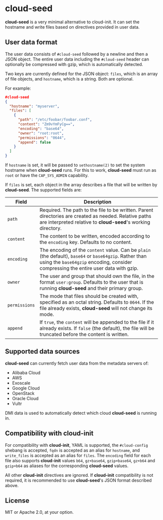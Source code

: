 # cloud-seed

**cloud-seed** is a very minimal alternative to cloud-init. It can set the hostname and write files based on directives provided in user data.

## User data format

The user data consists of `#cloud-seed` followed by a newline and then a JSON object. The entire user data including the `#cloud-seed` header can optionally be compressed with gzip, which is automatically detected.

Two keys are currently defined for the JSON object: `files`, which is an array of file objects, and `hostname`, which is a string. Both are optional.

For example:

```json
#cloud-seed
{
  "hostname": "myserver",
  "files": [
    {
      "path": "/etc/foobar/foobar.conf",
      "content": "Zm9vYmFyCg==",
      "encoding": "base64",
      "owner": "root:root",
      "permissions": "0644",
      "append": false
    }
  ]
}
```

If `hostname` is set, it will be passed to `sethostname(2)` to set the system hostname when **cloud-seed** runs. For this to work, **cloud-seed** must run as `root` or have the `CAP_SYS_ADMIN` capability.

If `files` is set, each object in the array describes a file that will be written by **cloud-seed**. The supported fields are:

| Field | Description |
| --- | --- |
| `path` | Required. The path to the file to be written. Parent directories are created as needed. Relative paths are interpreted relative to **cloud-seed**'s working directory. |
| `content` | The content to be written, encoded according to the `encoding` key. Defaults to no content. |
| `encoding` | The encoding of the `content` value. Can be `plain` (the default), `base64` or `base64gzip`. Rather than using the `base64gzip` encoding, consider compressing the entire user data with gzip. |
| `owner` | The user and group that should own the file, in the format `user:group`. Defaults to the user that is running **cloud-seed** and their primary group. |
| `permissions` | The mode that files should be created with, specified as an octal string. Defaults to `0644`. If the file already exists, **cloud-seed** will not change its mode. |
| `append` | If `true`, the `content` will be appended to the file if it already exists. If `false` (the default), the file will be truncated before the content is written. |

## Supported data sources

**cloud-seed** can currently fetch user data from the metadata servers of:

* Alibaba Cloud
* AWS
* Exoscale
* Google Cloud
* OpenStack
* Oracle Cloud
* Vultr

DMI data is used to automatically detect which cloud **cloud-seed** is running in.

## Compatibility with cloud-init

For compatibility with **cloud-init**, YAML is supported, the `#cloud-config` shebang is accepted, `fqdn` is accepted as an alias for `hostname`, and `write_files` is accepted as an alias for `files`. The `encoding` field for each file also supports **cloud-init** values `b64`, `gz+base64`, `gzip+base64`, `gz+b64` and `gzip+b64` as aliases for the corresponding **cloud-seed** values.

All other **cloud-init** directives are ignored. If **cloud-init** compatibility is not required, it is recommended to use **cloud-seed**'s JSON format described above.

## License

MIT or Apache 2.0, at your option.
